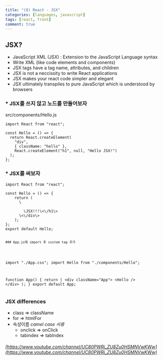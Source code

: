 ```yaml
---
title: "(8) React - JSX"
categories: [languages, javascript]
tags: [react, front]
comment: true
---
```

## JSX?
- JavaScript XML (JSX) : Extension to the JavaScript Language syntax
- Write XML (like code elements and components)
- JSX tags have a tag name, attributes, and children
- JSX is not a neccissity to write React applications
- JSX makes your react code simpler and elegant
- JSX ultimately transpiles to pure JavaScript which is understood by browsers

### * JSX를 쓰지 않고 노드를 만들어보자
src/components/Hello.js

<pre><code class="language-js">import React from "react";

const Hello = () => {
  return React.createElement(
    "div",
    { className: "hello" },
    React.createElement("h1", null, "Hello JSX!")
  );
};
</code></pre>

### * JSX를 써보자

<pre><code class="language-js">import React from "react";

const Hello = () => {
    return (
      \<div className="hello"\>
        \<h1\>JSX!!!\<\/h1\>
      \<\/div\>
    );
};
export default Hello;

<pre><code class="language-js">### App.js에 import 후 custom tag 추가
</code></pre>

import "./App.css";
import Hello from "./components/Hello";

function App() {
  return (
    \<div className="App"\>
      \<Hello \/\>
    \<\/div\>
  );
}
export default App;
</code></pre>


### JSX differences
- class => className
- for => htmlFor
- 속성이름 _camel case 사용_ 
    - onclick => onClick
    - tabindex => tabIndex

###### [https://www.youtube.com/channel/UC80PWRj_ZU8Zu0HSMNVwKWw](https://www.youtube.com/channel/UC80PWRj_ZU8Zu0HSMNVwKWw)

